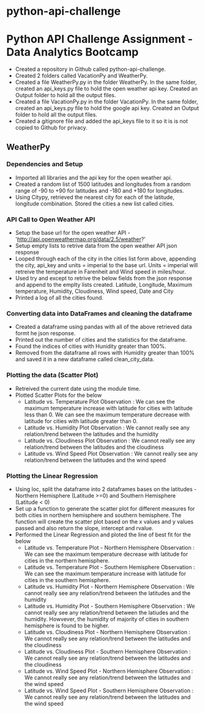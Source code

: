 # python-api-challenge
# Python API Challenge Assignment - Data Analytics Bootcamp

* Created a repository in Github called python-api-challenge.
* Created 2 folders called VacationPy and WeatherPy.
* Created a file WeatherPy.py in the folder WeatherPy. In the same folder, created an api_keys.py file to hold the open weather api key. Created an Output folder to hold all the output files.
* Created a file VacationPy.py in the folder VacationPy. In the same folder, created an api_keys.py file to hold the google api key. Created an Output folder to hold all the output files.
* Created a gitignore file and added the api_keys file to it so it is is not copied to Github for privacy.

## WeatherPy

### Dependencies and Setup

* Imported all libraries and the api key for the open weather api.
* Created a random list of 1500 latitudes and longitudes from a  random range of -90 to +90 for latitudes and -180 and +180 for longitudes.
* Using Citypy, retrieved the nearest city for each of the latitude, longitude combination. Stored the cities a new list called cities.

### API Call to Open Weather API

* Setup the base url for the open weather API - 'http://api.openweathermap.org/data/2.5/weather?'
* Setup empty lists to retrive data from the open weather API json response
* Looped through each of the city in the cities list form above, appending the city, api_key and units = imperial to the base url. Units = imperial will retreive the temperature in Farenheit and Wind speed in miles/hour.
* Used try and except to retrive the below fields from the json response and append to the emplty lists created.
	Latitude, Longitude, Maximum temperature, Humidity, Cloudiness, Wind speed, Date and City
* Printed a log of all the cities found.

### Converting data into DataFrames and cleaning the dataframe
* Created a dataframe using pandas with all of the above retrieved data formt he json response.
* Printed out the number of cities and the statistics for the dataframe.
* Found the indices of cities with Hunidity greater than 100%. 
* Removed from the dataframe all rows with Humidity greater than 100% and saved it in a new dataframe called clean_city_data.

### Plotting the data (Scatter Plot)
* Retreived the current date using the module time.
* Plotted Scatter Plots for the below
  * Latitude vs. Temperature Plot
    Observation : We can see the maximum temperature increase with latitude for cities with latitude less than 0.
                  We can see the maximum temperature decrease with latitude for cities with latitude greater than 0.
  * Latitude vs. Humidity Plot
    Observation : We cannot really see any relation/trend between the latitudes and the humidity
  * Latitude vs. Cloudiness Plot
    Observation : We cannot really see any relation/trend between the latitudes and the cloudiness
  * Latitude vs. Wind Speed Plot
    Observation : We cannot really see any relation/trend between the latitudes and the wind speed

### Plotting the Linear Regression
* Using loc, split the dataframe into 2 dataframes bases on the latitudes - Northern Hemisphere (Latitude >=0) and Southern Hemisphere (Latitude < 0)
* Set up a function to generate the scatter plot for different measures for both cities in northern hemisphere and southern hemisphere. The function will create the scatter plot based on the x values and y values passed and also return the slope, intercept and rvalue.
* Performed the Linear Regression and ploted the line of best fit for the below
  * Latitude vs. Temperature Plot - Northern Hemisphere
    Observation : We can see the maximum temperature decrease with latitude for cities in the northern hemisphere.
  * Latitude vs. Temperature Plot - Southern Hemisphere
    Observation : We can see the maximum temperature increase with latitude for cities in the southern hemisphere.                  
  * Latitude vs. Humidity Plot - Northern Hemisphere
    Observation : We cannot really see any relation/trend between the latitudes and the humidity
  * Latitude vs. Humidity Plot - Southern Hemisphere
    Observation : We cannot really see any relation/trend between the latiudes and the humidity. Howvever, the humidity of majority         of cities in southern hemisphere is found to be higher.
  * Latitude vs. Cloudiness Plot - Northern Hemisphere
    Observation : We cannot really see any relation/trend between the latitudes and the cloudiness
  * Latitude vs. Cloudiness Plot - Southern Hemisphere
    Observation : We cannot really see any relation/trend between the latitudes and the cloudiness
  * Latitude vs. Wind Speed Plot - Northern Hemisphere
    Observation : We cannot really see any relation/trend between the latitudes and the wind speed
  * Latitude vs. Wind Speed Plot - Southern Hemisphere
    Observation : We cannot really see any relation/trend between the latitudes and the  wind speed





